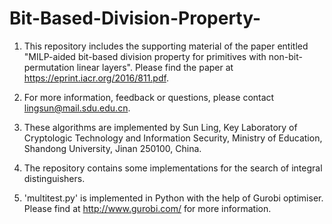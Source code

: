 # Bit-Based-Division-Property-

1. This repository includes the supporting material of the paper entitled 
"MILP-aided bit-based division property for primitives with non-bit-permutation linear layers". 
Please find the paper at https://eprint.iacr.org/2016/811.pdf.

2. For more information, feedback or questions, please contact lingsun@mail.sdu.edu.cn.

3. These algorithms are implemented by Sun Ling, Key Laboratory of Cryptologic Technology and Information Security, Ministry of Education, Shandong University, Jinan 250100, China.

4. The repository contains some implementations for the search of integral distinguishers.

5. 'multitest.py' is implemented in Python with the help of Gurobi optimiser. Please find at http://www.gurobi.com/ for more information.


